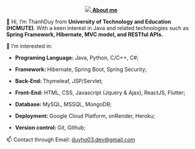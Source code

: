 <p align="center">
  <a href="https://skillicons.dev">    
    <img src="https://skillicons.dev/icons?i=js,html,css,react,python,cpp,java,spring,hibernate,git,github,mysql,mongodb,firebase,googlecloud"/>
    <b>About me</b>
  </a>
</p>
👋 Hi, I’m ThanhDuy from <b>University of Technology and Education (HCMUTE)</b>. With a keen interest in Java and related technologies such as <b> Spring Framework, Hibernate, MVC model, and RESTful APIs.</b> 

👀 I’m interested in:
   
   - <b>Programing Language: </b> Java, Python, C/C++, C#;

   - <b>Framework:  </b> Hibernate, Spring Boot, Spring Security;

   - <b>Back-End:  </b> Thymeleaf, JSP/Servlet;

   - <b>Front-End:  </b>HTML, CSS, Javascript (Jquery & Ajax), ReactJS, Flutter;

   - <b>Database:  </b>MySQL, MSSQL, MongoDB;

   - <b>Deployment:  </b>Google Cloud Platform, onRender, Heroku;
 
   - <b>Version control:  </b>Git, Github;

📫 Contact through Email: duyho03.dev@gmail.com



